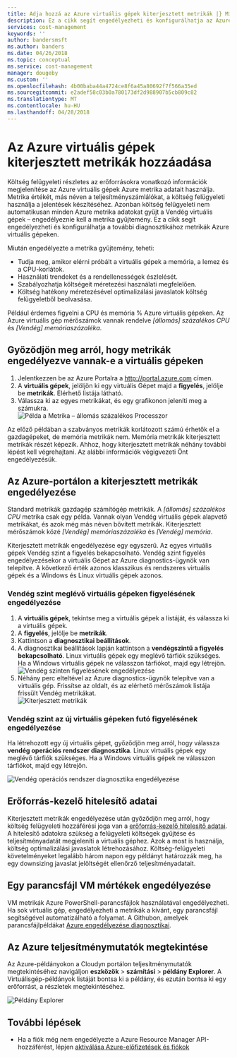 ```yaml
---
title: Adja hozzá az Azure virtuális gépek kiterjesztett metrikák |} Microsoft Docs
description: Ez a cikk segít engedélyezheti és konfigurálhatja az Azure virtuális gépek bővített diagnosztikai metrikákat.
services: cost-management
keywords: ''
author: bandersmsft
ms.author: banders
ms.date: 04/26/2018
ms.topic: conceptual
ms.service: cost-management
manager: dougeby
ms.custom: ''
ms.openlocfilehash: 4b00baba44a4724ce8f6a45a80692f7f566a35ed
ms.sourcegitcommit: e2adef58c03b0a780173df2d988907b5cb809c82
ms.translationtype: MT
ms.contentlocale: hu-HU
ms.lasthandoff: 04/28/2018
---
```

# <a name="add-extended-metrics-for-azure-virtual-machines"></a>Az Azure virtuális gépek kiterjesztett metrikák hozzáadása

Költség felügyeleti részletes az erőforrásokra vonatkozó információk megjelenítése az Azure virtuális gépek Azure metrika adatait használja. Metrika értékét, más néven a teljesítményszámlálókat, a költség felügyeleti használja a jelentések készítéséhez. Azonban költség felügyeleti nem automatikusan minden Azure metrika adatokat gyűjt a Vendég virtuális gépek – engedélyeznie kell a metrika gyűjtemény. Ez a cikk segít engedélyezheti és konfigurálhatja a további diagnosztikához metrikák Azure virtuális gépeken.

Miután engedélyezte a metrika gyűjtemény, teheti:

- Tudja meg, amikor elérni próbált a virtuális gépek a memória, a lemez és a CPU-korlátok.
- Használati trendeket és a rendellenességek észlelését.
- Szabályozhatja költségeit méretezési használati megfelelően.
- Költség hatékony méretezésével optimalizálási javaslatok költség felügyeletből beolvasása.

Például érdemes figyelni a CPU és memória % Azure virtuális gépeken. Az Azure virtuális gép mérőszámok vannak rendelve _[állomás] százalékos CPU_ és _[Vendég] memóriaszázaléka_.

## <a name="verify-that-metrics-are-enabled-on-vms"></a>Győződjön meg arról, hogy metrikák engedélyezve vannak-e a virtuális gépeken

1. Jelentkezzen be az Azure Portalra a http://portal.azure.com címen.
2. A **virtuális gépek**, jelöljön ki egy virtuális Gépet majd a **figyelés**, jelölje be **metrikák**. Elérhető listája látható.
3. Válassza ki az egyes metrikákat, és egy grafikonon jeleníti meg a számukra.  
    ![Példa a Metrika – állomás százalékos Processzor](./media/azure-vm-extended-metrics/metric01.png)

Az előző példában a szabványos metrikák korlátozott számú érhetők el a gazdagépeket, de memória metrikák nem. Memória metrikák kiterjesztett metrikák részét képezik. Ahhoz, hogy kiterjesztett metrikák néhány további lépést kell végrehajtani. Az alábbi információk végigvezeti Önt engedélyezésük.

## <a name="enable-extended-metrics-in-the-azure-portal"></a>Az Azure-portálon a kiterjesztett metrikák engedélyezése

Standard metrikák gazdagép számítógép metrikák. A _[állomás] százalékos CPU_ metrika csak egy példa. Vannak olyan Vendég virtuális gépek alapvető metrikákat, és azok még más néven bővített metrikák. Kiterjesztett mérőszámok közé _[Vendég] memóriaszázaléka_ és _[Vendég] memória_.

Kiterjesztett metrikák engedélyezése egy egyszerű. Az egyes virtuális gépek Vendég szint a figyelés bekapcsolható. Vendég szint figyelés engedélyezésekor a virtuális Gépet az Azure diagnostics-ügynök van telepítve. A következő érték azonos klasszikus és rendszeres virtuális gépek és a Windows és Linux virtuális gépek azonos.

### <a name="enable-guest-level-monitoring-on-existing-vms"></a>Vendég szint meglévő virtuális gépeken figyelésének engedélyezése

1. A **virtuális gépek**, tekintse meg a virtuális gépek a listáját, és válassza ki a virtuális gépek.
2. A **figyelés**, jelölje be **metrikák**.
3. Kattintson a **diagnosztikai beállítások**.
4. A diagnosztikai beállítások lapján kattintson a **vendégszintű a figyelés bekapcsolható**. Linux virtuális gépek egy meglévő tárfiók szükséges. Ha a Windows virtuális gépek ne válasszon tárfiókot, majd egy létrejön.  
    ![Vendég szinten figyelésének engedélyezése](./media/azure-vm-extended-metrics/enable-guest-monitoring.png)
5. Néhány perc elteltével az Azure diagnostics-ügynök telepítve van a virtuális gép. Frissítse az oldalt, és az elérhető mérőszámok listája frissült Vendég metrikákat.  
    ![Kiterjesztett metrikák](./media/azure-vm-extended-metrics/extended-metrics.png)

### <a name="enable-guest-level-monitoring-on-new-vms"></a>Vendég szint az új virtuális gépeken futó figyelésének engedélyezése

Ha létrehozott egy új virtuális gépet, győződjön meg arról, hogy válassza **vendég operációs rendszer diagnosztika**. Linux virtuális gépek egy meglévő tárfiók szükséges. Ha a Windows virtuális gépek ne válasszon tárfiókot, majd egy létrejön.

![Vendég operációs rendszer diagnosztika engedélyezése](./media/azure-vm-extended-metrics/new-enable-diag.png)

## <a name="resource-manager-credentials"></a>Erőforrás-kezelő hitelesítő adatai

Kiterjesztett metrikák engedélyezése után győződjön meg arról, hogy költség felügyeleti hozzáférési joga van a [erőforrás-kezelő hitelesítő adatai](activate-subs-accounts.md). A hitelesítő adatokra szükség a felügyeleti költségek gyűjtése és teljesítményadatát megjeleníti a virtuális géphez. Azok a most is használja, költség optimalizálási javaslatok létrehozásához. Költség-felügyeleti követelményeket legalább három napon egy példányt határozzák meg, ha egy downsizing javaslat jelöltségét ellenőrző teljesítményadatait.

## <a name="enable-vm-metrics-with-a-script"></a>Egy parancsfájl VM mértékek engedélyezése

VM metrikák Azure PowerShell-parancsfájlok használatával engedélyezheti. Ha sok virtuális gép, engedélyezheti a metrikák a kívánt, egy parancsfájl segítségével automatizálható a folyamat. A Githubon, amelyek parancsfájlpéldákat [Azure engedélyezése diagnosztikai](https://github.com/Cloudyn/azure-enable-diagnostics).

## <a name="view-azure-performance-metrics"></a>Az Azure teljesítménymutatók megtekintése

Az Azure-példányokon a Cloudyn portálon teljesítménymutatók megtekintéséhez navigáljon **eszközök** > **számítási** > **példány Explorer**. A Virtuálisgép-példányok listáját bontsa ki a példány, és ezután bontsa ki egy erőforrást, a részletek megtekintéséhez.

![Példány Explorer](./media/azure-vm-extended-metrics/instance-explorer.png)

## <a name="next-steps"></a>További lépések

- Ha a fiók még nem engedélyezte a Azure Resource Manager API-hozzáférést, lépjen [aktiválása Azure-előfizetések és fiókok](activate-subs-accounts.md)
